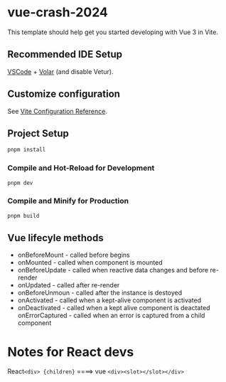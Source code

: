 # vue-crash-2024

This template should help get you started developing with Vue 3 in Vite.

## Recommended IDE Setup

[VSCode](https://code.visualstudio.com/) + [Volar](https://marketplace.visualstudio.com/items?itemName=Vue.volar) (and disable Vetur).

## Customize configuration

See [Vite Configuration Reference](https://vitejs.dev/config/).

## Project Setup

```sh
pnpm install
```

### Compile and Hot-Reload for Development

```sh
pnpm dev
```

### Compile and Minify for Production

```sh
pnpm build
```

## Vue lifecyle methods

- onBeforeMount - called before begins
- onMounted - called when component is mounted
- onBeforeUpdate - called when reactive data changes and before re-render
- onUpdated - called after re-render
- onBeforeUnmoun - called after the instance is destoyed
- onActivated - called when a kept-alive component is activated
- onDeactivated - called when a kept alive component is deactated
  onErrorCaptured - called when an error is captured from a child component

# Notes for React devs

React`<div> {children}` ====> vue `<div><slot></slot></div>`
